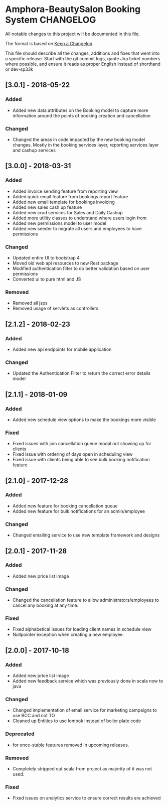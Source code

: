 # Amphora-BeautySalon Booking System CHANGELOG

All notable changes to this project will be documented in this file.

The format is based on [Keep a Changelog](http://keepachangelog.com/).

This file should describe all the changes, additions and fixes that went into a specific release.
Start with the git commit logs, quote Jira ticket numbers where possible, and ensure it reads as proper English instead of shorthand or dev-sp33k

## [3.0.1] - 2018-05-22
### Added
 - Added new data attributes on the Booking model to capture more information around the points of booking creation and cancellation
 
### Changed
 - Changed the areas in code impacted by the new booking model changes. Mostly in the booking services layer, reporting services layer and cashup services 
 
## [3.0.0] - 2018-03-31
### Added
 - Added invoice sending feature from reporting view
 - Added quick email feature from bookings report feature
 - Added new email template for bookings invoicing
 - Added new sales cash up feature
 - Added new crud services for Sales and Daily Cashup
 - Added more utility classes to understand where users login from
 - Added new permissions model to user model
 - Added new seeder to migrate all users and employees to have permissions
 
### Changed
 - Updated entire UI to bootstrap 4
 - Moved old web api resources to new Rest package
 - Modified authentication filter to do better validation based on user permissions 
 - Converted ui to pure html and JS
 
### Removed 
 - Removed all jsps
 - Removed usage of servlets as controllers

## [2.1.2] - 2018-02-23
### Added 
 - Added new api endpoints for mobile application

### Changed
 - Updated the Authentication Filter to return the correct error details model
 
## [2.1.1] - 2018-01-09
### Added 
 - Added new schedule view options to make the bookings more visible
 
### Fixed 
 - Fixed issues with join cancellation queue modal not showing up for clients
 - Fixed issue with ordering of days open in scheduling view
 - Fixed issue with clients being able to see bulk booking notification feature

## [2.1.0] - 2017-12-28
### Added 
 - Added new feature for booking cancellation queue
 - Added new feature for bulk notifications for an admin/employee

### Changed 
 - Changed emailing service to use new template framework and designs

## [2.0.1] - 2017-11-28
### Added 
 - Added new price list image

### Changed 
 - Changed the cancellation feature to allow administrators/employees to cancel any booking at any time.

### Fixed 
 - Fixed alphabetical issues for loading client names in schedule view
 - Nullpointer exception when creating a new employee.

## [2.0.0] - 2017-10-18
### Added 
 - Added new price list image
 - Added new feedback service which was previously done in scala now to java

### Changed 
 - Changed implementation of email service for marketing campaigns to use BCC and not TO
 - Cleaned up Entities to use lombok instead of boiler plate code 
 
### Deprecated 
 - for once-stable features removed in upcoming releases.

### Removed 
 - Completely stripped out scala from project as majority of it was not used.

### Fixed 
 - Fixed issues on analytics service to ensure correct results are achieved
